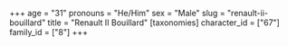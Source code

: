 +++
age = "31"
pronouns = "He/Him"
sex = "Male"
slug = "renault-ii-bouillard"
title = "Renault II Bouillard"
[taxonomies]
character_id = ["67"]
family_id = ["8"]
+++


